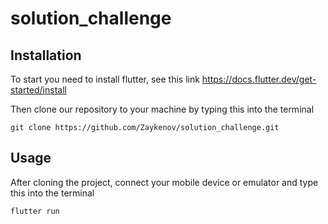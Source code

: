 # solution_challenge

## Installation 
To start you need to install flutter, see this link https://docs.flutter.dev/get-started/install

Then clone our repository to your machine by typing this into the terminal
```
git clone https://github.com/Zaykenov/solution_challenge.git
```
## Usage
After cloning the project, connect your mobile device or emulator and type this into the terminal 
```
flutter run
```
